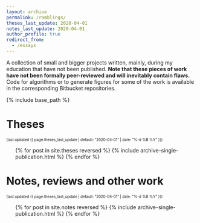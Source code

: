 ```yaml
---
layout: archive
permalink: /ramblings/
theses_last_update: 2020-04-01
notes_last_update: 2020-04-01
author_profile: true
redirect_from:
  - /essays
---
```


A collection of small and bigger projects written, mainly, during my education that have not been published. **Note that these pieces of work have not been formally peer-reviewed and will inevitably contain flaws.** Code for algorithms or to generate figures for some of the work is available in the corresponding Bitbucket repositories.

{% include base_path %}

Theses
=====
<sub><sup>(last updated {{ page.theses_last_update | default: "2020-04-01" | date: "%-d %B %Y" }})</sup></sub>

<ul>{% for post in site.theses reversed %}
  {% include archive-single-publication.html %}
{% endfor %}</ul>

Notes, reviews and other work
=====
<sub><sup>(last updated {{ page.theses_last_update | default: "2020-04-01" | date: "%-d %B %Y" }})</sup></sub>

<ul>{% for post in site.notes reversed %}
  {% include archive-single-publication.html %}
{% endfor %}</ul>
